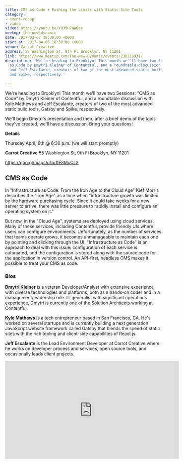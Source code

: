 ```yaml
---
title: CMS as Code + Pushing the Limits with Static Site Tools
category:
- event-recap
- video
video: https://youtu.be/YU39H2WWOec
meetup: the-new-dynamic
date: 2017-03-07 18:30:00 +0000
start_at: 2017-04-06 18:30:00 +0000
venue: Carrot Creative
address: 55 Washington St, 9th Fl Brooklyn, NY 11201
link: https://www.meetup.com/The-New-Dynamic/events/238110931/
description: 'We''re heading to Brooklyn! This month we''ll have two Sessions: CMS
  as Code by Dmytri Kleiner of Contentful, and a roundtable discussion with Kyle Mathews
  and Jeff Escalante, creators of two of the most advanced static build tools, Gatsby
  and Spike, respectively.'

---
```

We're heading to Brooklyn! This month we'll have two Sessions: "CMS as Code" by Dmytri Kleiner of Contentful, and a roundtable discussion with Kyle Mathews and Jeff Escalante, creators of two of the most advanced static build tools, Gatsby and Spike, respectively.

We'll begin Dmytri's presentation and then, after a brief demo of the tools they've created, we'll have a discussion. Bring your questions!


**Details**

Thursday April, 6th @ 6:30 p.m.
(we will start promptly)


**Carrot Creative**
55 Washington St, 9th Fl
Brooklyn, NY 11201

<https://goo.gl/maps/u1bd1ESMcCL2>



## CMS as Code

In "Infrastructure as Code: From the Iron Age to the Cloud Age" Kief Morris describes the "Iron Age" as a time when "infrastructure growth was limited by the hardware purchasing cycle. Since it could take weeks for a new server to arrive, there was little pressure to rapidly install and configure an operating system on it."


But now, in the "Cloud Age", systems are deployed using cloud services. Many of these services, including Contentful, provide friendly UIs where users can configure environments. Unfortunately, as the number of services that teams operate grows, it becomes unmanageable to maintain each one by pointing and clicking through the UI. "Infrastructure as Code" is an approach to deal with this issue: configuration of each service is automated, and the configuration is stored along with the source code for the application in version control. An API-first, headless CMS makes it possible to treat your CMS as code.



### Bios

**Dmytri Kleiner** is a veteran Developer/Analyst with extensive experience with diverse technologies and platforms, both as a hands-on coder and in a management/leadership role. IT generalist with significant operations experience, Dmytri is currently one of the Solution Architects working at Contentful.

**Kyle Mathews** is a tech entrepreneur based in San Francisco, CA. He's worked on several startups and is currently building a next generation JavaScript website framework called Gatsby that blends the speed of static sites with the rich tooling and client-side capabilities of React.js.

**Jeff Escalante** is the Lead Environment Developer at Carrot Creative where he works on developer process and services, open source tools, and occasionally leads client projects.


<div class="embed-container">
<iframe width="560" height="315" src="https://www.youtube.com/embed/YU39H2WWOec" frameborder="0" allowfullscreen></iframe>
</div>
